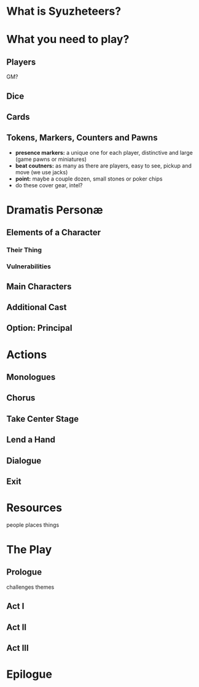 # What is Syuzheteers?
# What you need to play?
## Players
GM?
## Dice
## Cards
## Tokens, Markers, Counters and Pawns
* **presence markers:** a unique one for each player, distinctive and large (game pawns or miniatures)
* **beat coutners:** as many as there are players, easy to see, pickup and move (we use jacks)
* **point:** maybe a couple dozen, small stones or poker chips
* do these cover gear, intel?

# Dramatis Personæ
## Elements of a Character
### Their Thing
### Vulnerabilities
## Main Characters
## Additional Cast
## Option: Principal 
# Actions
## Monologues
## Chorus
## Take Center Stage
## Lend a Hand
## Dialogue
## Exit
# Resources
people places things
# The Play
## Prologue
 challenges
 themes
## Act I
## Act II
## Act III
# Epilogue
